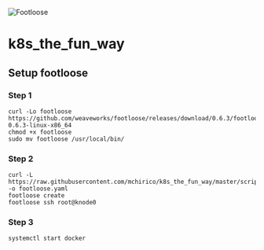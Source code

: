 ![Footloose](https://github.com/mchirico/k8s_the_fun_way/workflows/Footloose/badge.svg)
# k8s_the_fun_way

## Setup footloose

### Step 1
```
curl -Lo footloose https://github.com/weaveworks/footloose/releases/download/0.6.3/footloose-0.6.3-linux-x86_64
chmod +x footloose
sudo mv footloose /usr/local/bin/
```

### Step 2

```
curl -L https://raw.githubusercontent.com/mchirico/k8s_the_fun_way/master/scripts/footloose.yaml -o footloose.yaml
footloose create
footloose ssh root@knode0
```

### Step 3

```
systemctl start docker
```

